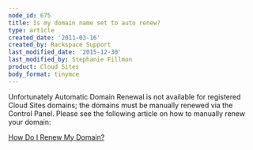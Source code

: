 ```yaml
---
node_id: 675
title: Is my domain name set to auto renew?
type: article
created_date: '2011-03-16'
created_by: Rackspace Support
last_modified_date: '2015-12-30'
last_modified_by: Stephanie Fillmon
product: Cloud Sites
body_format: tinymce
---
```


Unfortunately Automatic Domain Renewal is not available for registered
Cloud Sites domains; the domains must be manually renewed via the
Control Panel. Please see the following article on how to manually renew
your domain:

[How Do I Renew My
Domain?](/howto/renew-a-cloud-sites-domain-name)

